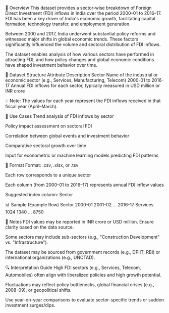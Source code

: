 📘 Overview
This dataset provides a sector-wise breakdown of Foreign Direct Investment (FDI) inflows in India over the period 2000–01 to 2016–17. FDI has been a key driver of India's economic growth, facilitating capital formation, technology transfer, and employment generation.

Between 2000 and 2017, India underwent substantial policy reforms and witnessed major shifts in global economic trends. These factors significantly influenced the volume and sectoral distribution of FDI inflows.

The dataset enables analysis of how various sectors have performed in attracting FDI, and how policy changes and global economic conditions have shaped investment behavior over time.

📂 Dataset Structure
Attribute	Description
Sector	Name of the industrial or economic sector (e.g., Services, Manufacturing, Telecom)
2000-01 to 2016-17	Annual FDI inflows for each sector, typically measured in USD million or INR crore

💡 Note: The values for each year represent the FDI inflows received in that fiscal year (April–March).

🧠 Use Cases
Trend analysis of FDI inflows by sector

Policy impact assessment on sectoral FDI

Correlation between global events and investment behavior

Comparative sectoral growth over time

Input for econometric or machine learning models predicting FDI patterns

📁 Format
Format: .csv, .xlsx, or .tsv

Each row corresponds to a unique sector

Each column (from 2000–01 to 2016–17) represents annual FDI inflow values

Suggested index column: Sector

📊 Sample (Example Row)
Sector	2000-01	2001-02	...	2016-17
Services	1024	1340	...	8750

📌 Notes
FDI values may be reported in INR crore or USD million. Ensure clarity based on the data source.

Some sectors may include sub-sectors (e.g., "Construction Development" vs. "Infrastructure").

The dataset may be sourced from government records (e.g., DPIIT, RBI) or international organizations (e.g., UNCTAD).

🔍 Interpretation Guide
High FDI sectors (e.g., Services, Telecom, Automobiles) often align with liberalized policies and high growth potential.

Fluctuations may reflect policy bottlenecks, global financial crises (e.g., 2008–09), or geopolitical shifts.

Use year-on-year comparisons to evaluate sector-specific trends or sudden investment surges/dips.

